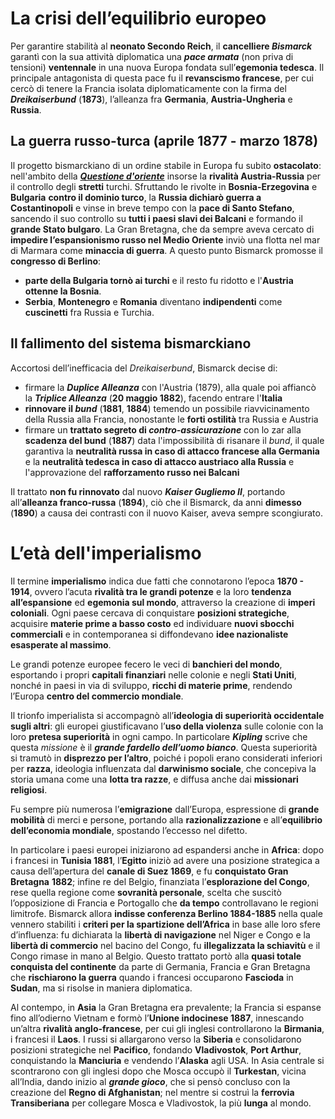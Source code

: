 # La crisi dell’equilibrio europeo
Per garantire stabilità al **neonato Secondo Reich**, il **cancelliere *Bismarck*** garantì con la sua attività diplomatica una ***pace armata*** (non priva di tensioni) **ventennale** in una nuova Europa fondata sull’**egemonia tedesca**. Il principale antagonista di questa pace fu il **revanscismo francese**, per cui cercò di tenere la Francia isolata diplomaticamente con la firma del ***Dreikaiserbund*** (**1873**), l’alleanza fra **Germania**, **Austria-Ungheria** e **Russia**.
## La guerra russo-turca (aprile 1877 - marzo 1878)
Il progetto bismarckiano di un ordine stabile in Europa fu subito **ostacolato**: nell'ambito della <span title="Con quest'espressione si indicano l'insieme dei problemi relativi alle mire espansionistiche delle potenze europee nei territori dell'ormai indebolito Impero Ottomano, in particolare ai due stretti del Bosforo e dei Dardanelli"><b><i><u>Questione d'oriente</u></i></b></span> insorse la **rivalità Austria-Russia** per il controllo degli **stretti** turchi. Sfruttando le rivolte in **Bosnia-Erzegovina** e **Bulgaria** **contro il dominio turco**, la **Russia dichiarò guerra a Costantinopoli** e vinse in breve tempo con la **pace di Santo Stefano**, sancendo il suo controllo su **tutti i paesi slavi dei Balcani** e formando il **grande Stato bulgaro**. La Gran Bretagna, che da sempre aveva cercato di **impedire l’espansionismo russo nel Medio Oriente** inviò una flotta nel mar di Marmara come **minaccia di guerra**. A questo punto Bismarck promosse il **congresso di Berlino**:
- **parte della Bulgaria tornò ai turchi** e il resto fu ridotto e l'**Austria ottenne la Bosnia**.
- **Serbia**, **Montenegro** e **Romania** diventano **indipendenti** come **cuscinetti** fra Russia e Turchia.
## Il fallimento del sistema bismarckiano
Accortosi dell’inefficacia del *Dreikaiserbund*, Bismarck decise di:
- firmare la ***Duplice Alleanza*** con l'Austria (1879), alla quale poi affiancò la ***Triplice Alleanza*** (**20 maggio 1882**), facendo entrare l'**Italia**
- **rinnovare il *bund*** (**1881**, **1884**) temendo un possibile riavvicinamento della Russia alla Francia, nonostante le **forti ostilità** tra Russia e Austria
- firmare un **trattato segreto di *contro-assicurazione*** con lo zar alla **scadenza del bund** (**1887**) data l'impossibilità di risanare il *bund*, il quale garantiva la **neutralità russa in caso di attacco francese alla Germania** e la **neutralità tedesca in caso di attacco austriaco alla Russia** e l'approvazione del **rafforzamento russo nei Balcani**

Il trattato **non fu rinnovato** dal nuovo ***Kaiser Gugliemo II***, portando all’**alleanza franco-russa** (**1894**), ciò che il Bismarck, da anni **dimesso** (**1890**) a causa dei contrasti con il nuovo Kaiser, aveva sempre scongiurato.
# L’età dell'imperialismo
Il termine **imperialismo** indica due fatti che connotarono l’epoca **1870 - 1914**, ovvero l’acuta **rivalità tra le grandi potenze** e la loro **tendenza all’espansione** ed **egemonia sul mondo**, attraverso la creazione di **imperi coloniali**. Ogni paese cercava di conquistare **posizioni strategiche**, acquisire **materie prime a basso costo** ed individuare **nuovi sbocchi commerciali** e in contemporanea si diffondevano **idee nazionaliste esasperate al massimo**.

Le grandi potenze europee fecero le veci di **banchieri del mondo**, esportando i propri **capitali finanziari** nelle colonie e negli **Stati Uniti**, nonché in paesi in via di sviluppo, **ricchi di materie prime**, rendendo l’Europa **centro del commercio mondiale**.

Il trionfo imperialista si accompagnò all’**ideologia di superiorità occidentale sugli altri**: gli europei giustificavano l’**uso della violenza** sulle colonie con la loro **pretesa superiorità** in ogni campo. In particolare ***Kipling*** scrive che questa *missione* è il ***grande fardello dell’uomo bianco***. Questa superiorità si tramutò in **disprezzo per l’altro**, poiché i popoli erano considerati inferiori per **razza**, ideologia influenzata dal **darwinismo sociale**, che concepiva la storia umana come una **lotta tra razze**, e diffusa anche dai **missionari religiosi**.

Fu sempre più numerosa l’**emigrazione** dall’Europa, espressione di **grande mobilità** di merci e persone, portando alla **razionalizzazione** e all’**equilibrio dell’economia mondiale**, spostando l’eccesso nel difetto.

In particolare i paesi europei iniziarono ad espandersi anche in **Africa**: dopo i francesi in **Tunisia 1881**, l’**Egitto** iniziò ad avere una posizione strategica a causa dell’apertura del **canale di Suez 1869**, e fu **conquistato Gran Bretagna** **1882**; infine re del Belgio, finanziata l’**esplorazione del Congo**, rese quella regione come **sovranità personale**, scelta che suscitò l’opposizione di Francia e Portogallo che **da tempo** controllavano le regioni limitrofe. Bismarck allora **indisse conferenza Berlino 1884-1885** nella quale vennero stabiliti i **criteri per la spartizione dell’Africa** in base alle loro sfere d’influenza: fu dichiarata la **libertà di navigazione** nel Niger e Congo e la **libertà di commercio** nel bacino del Congo, fu **illegalizzata la schiavitù** e il Congo rimase in mano al Belgio. Questo trattato portò alla **quasi totale conquista del continente** da parte di Germania, Francia e Gran Bretagna che **rischiarono la guerra** quando i francesi occuparono **Fascioda** in **Sudan**, ma si risolse in maniera diplomatica.

Al contempo, in **Asia** la Gran Bretagna era prevalente; la Francia si espanse fino all’odierno Vietnam e formò l’**Unione indocinese 1887**, innescando un’altra **rivalità anglo-francese**, per cui gli inglesi controllarono la **Birmania**, i francesi il **Laos**. I russi si allargarono verso la **Siberia** e consolidarono posizioni strategiche nel **Pacifico**, fondando **Vladivostok**, **Port Arthur**, conquistando la **Manciuria** e vendendo l’**Alaska** agli USA. In Asia centrale si scontrarono con gli inglesi dopo che Mosca occupò il **Turkestan**, vicina all’India, dando inizio al ***grande gioco***, che si pensò concluso con la creazione del **Regno di Afghanistan**; nel mentre si costruì la **ferrovia Transiberiana** per collegare Mosca e Vladivostok, la più **lunga** al mondo.